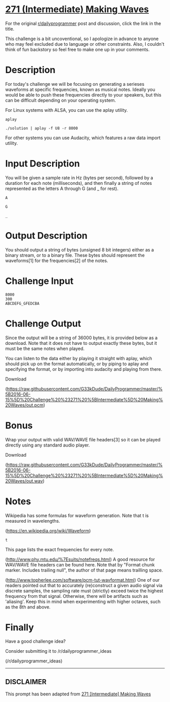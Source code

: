 # [271 (Intermediate) Making Waves](https://www.reddit.com/r/dailyprogrammer/comments/4o74p3/20160615_challenge_271_intermediate_making_waves/)

For the original [r/dailyprogrammer](https://www.reddit.com/r/dailyprogrammer/) post and discussion, click the link in the title.

This challenge is a bit uncoventional, so I apologize in advance to anyone who
may feel excluded due to language or other constraints. Also, I couldn't think
of fun backstory so feel free to make one up in your comments.

# Description
For today's challenge we will be focusing on generating a serieses waveforms
at specific frequencies, known as musical notes. Ideally you would be able to
push these frequencies directly to your speakers, but this can be difficult
depending on your operating system.

For Linux systems with ALSA, you can use the aplay utility.


```
aplay
```

```
./solution | aplay -f U8 -r 8000
```
For other systems you can use Audacity,
which features a raw data import utility.

# Input Description
You will be given a sample rate in Hz (bytes per second), followed by a
duration for each note (milliseconds), and then finally a string of notes
represented as the letters A through G (and _ for rest).


```
A
```

```
G
```

```
_
```
# Output Description
You should output a string of bytes (unsigned 8 bit integers) either as a
binary stream, or to a binary file. These bytes should represent the
waveforms[1] for the frequencies[2] of the notes.

# Challenge Input

```
8000
300
ABCDEFG_GFEDCBA
```
# Challenge Output
Since the output will be a string of 36000 bytes, it is provided below as a
download. Note that it does not have to output exactly these bytes, but it
must be the same notes when played.

You can listen to the data either by playing it straight with aplay, which
should pick up on the format automatically, or by piping to aplay and
specifying the format, or by importing into audacity and playing from there.

Download

(https://raw.githubusercontent.com/G33kDude/DailyProgrammer/master/%5B2016-06-15%5D%20Challenge%20%23271%20%5BIntermediate%5D%20Making%20Waves/out.pcm)
# Bonus
Wrap your output with valid WAV/WAVE file headers[3] so it can be played directly
using any standard audio player.

Download

(https://raw.githubusercontent.com/G33kDude/DailyProgrammer/master/%5B2016-06-15%5D%20Challenge%20%23271%20%5BIntermediate%5D%20Making%20Waves/out.wav)
# Notes
Wikipedia has some formulas for
waveform generation. Note that t is measured in wavelengths.

(https://en.wikipedia.org/wiki/Waveform)

```
t
```
This page lists the exact
frequencies for every note.

(http://www.phy.mtu.edu/%7Esuits/notefreqs.html)
A good resource for WAV/WAVE file headers can be found
here. Note that by "Format chunk marker. Includes trailing null", the author of that page means trailling space.

(http://www.topherlee.com/software/pcm-tut-wavformat.html)
One of our readers pointed out that to accurately (re)construct a given audio signal via
discrete samples, the sampling rate must (strictly) exceed twice the highest frequency
from that signal. Otherwise, there will be artifacts such as 'aliasing'. Keep this in mind
when experimenting with higher octaves, such as the 8th and above.

# Finally
Have a good challenge idea?

Consider submitting it to /r/dailyprogrammer_ideas

(/r/dailyprogrammer_ideas)

----
## **DISCLAIMER**
This prompt has been adapted from [271 [Intermediate] Making Waves](https://www.reddit.com/r/dailyprogrammer/comments/4o74p3/20160615_challenge_271_intermediate_making_waves/
)
